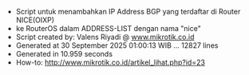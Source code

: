 - Script untuk menambahkan IP Address BGP yang terdaftar di Router NICE(OIXP)
- ke RouterOS dalam ADDRESS-LIST dengan nama "nice"
- Script created by: Valens Riyadi @ www.mikrotik.co.id
- Generated at 30 September 2025 01:00:13 WIB ... 12827 lines
- Generated in 10.959 seconds
- How-to: http://www.mikrotik.co.id/artikel_lihat.php?id=23
